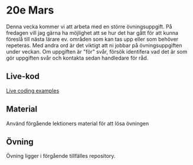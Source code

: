 # 20e Mars

Denna vecka kommer vi att arbeta med en större övningsuppgift. På fredagen vill jag gärna ha möjlighet att se hur det har gått för att kunna föreslå till nästa lärare ev. områden som kan tas upp eller som behöver repeteras. Med andra ord är det viktigt att ni jobbar på övningsuppgiften under veckan. Om uppgiften är "för" svår, försök identifera vad det är som gör uppgiften svår och kontakta sedan handledare för råd.

## Live-kod

[Live coding examples](live-coding/)

## Material
Använd förgående lektioners material för att lösa övningen

## Övning
Övning ligger i förgående tillfälles repository.
